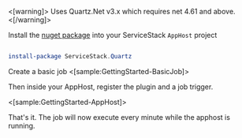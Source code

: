 <!--title: Getting Started-->

<[warning]>
Uses Quartz.Net v3.x which requires net 4.61 and above.
<[/warning]>

Install the [nuget package](https://www.nuget.org/packages/ServiceStack.Quartz/) into your ServiceStack `AppHost` project
 
```powershell

install-package ServiceStack.Quartz

```
Create a basic job
<[sample:GettingStarted-BasicJob]>

Then inside your AppHost, register the plugin and a job trigger.

<[sample:GettingStarted-AppHost]>

That's it. The job will now execute every minute while the apphost is running.
